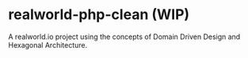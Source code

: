 # realworld-php-clean (WIP)
A realworld.io project using the concepts of Domain Driven Design and Hexagonal Architecture.
